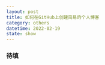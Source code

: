 ```yaml
---
layout: post
title: 如何在GitHub上创建简易的个人博客
category: others
datetime: 2022-02-19
state: show
---
```

### 待填
